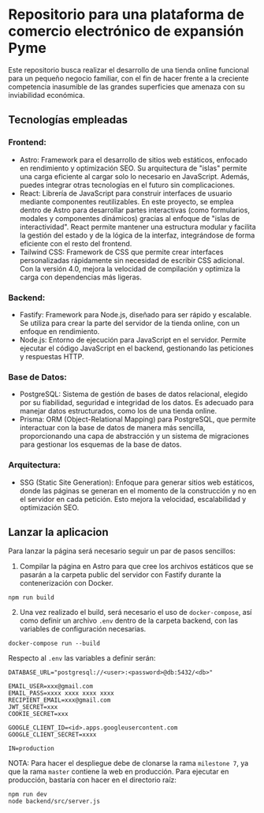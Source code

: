 # Repositorio para una plataforma de comercio electrónico de expansión Pyme

Este repositorio busca realizar el desarrollo de una tienda online funcional para un pequeño negocio familiar, con el fin de hacer frente a la creciente competencia inasumible de las grandes superficies que amenaza con su inviabilidad económica.

## Tecnologías empleadas

### Frontend:
- Astro: Framework para el desarrollo de sitios web estáticos, enfocado en rendimiento y optimización SEO. Su arquitectura de "islas" permite una carga eficiente al cargar solo lo necesario en JavaScript. Además, puedes integrar otras tecnologías en el futuro sin complicaciones.
- React: Librería de JavaScript para construir interfaces de usuario mediante componentes reutilizables. En este proyecto, se emplea dentro de Astro para desarrollar partes interactivas (como formularios, modales y componentes dinámicos) gracias al enfoque de "islas de interactividad". React permite mantener una estructura modular y facilita la gestión del estado y de la lógica de la interfaz, integrándose de forma eficiente con el resto del frontend.
- Tailwind CSS: Framework de CSS que permite crear interfaces personalizadas rápidamente sin necesidad de escribir CSS adicional. Con la versión 4.0, mejora la velocidad de compilación y optimiza la carga con dependencias más ligeras.

### Backend:
- Fastify: Framework para Node.js, diseñado para ser rápido y escalable. Se utiliza para crear la parte del servidor de la tienda online, con un enfoque en rendimiento.
- Node.js: Entorno de ejecución para JavaScript en el servidor. Permite ejecutar el código JavaScript en el backend, gestionando las peticiones y respuestas HTTP.

### Base de Datos:
- PostgreSQL: Sistema de gestión de bases de datos relacional, elegido por su fiabilidad, seguridad e integridad de los datos. Es adecuado para manejar datos estructurados, como los de una tienda online.
- Prisma: ORM (Object-Relational Mapping) para PostgreSQL, que permite interactuar con la base de datos de manera más sencilla, proporcionando una capa de abstracción y un sistema de migraciones para gestionar los esquemas de la base de datos.

### Arquitectura:
- SSG (Static Site Generation): Enfoque para generar sitios web estáticos, donde las páginas se generan en el momento de la construcción y no en el servidor en cada petición. Esto mejora la velocidad, escalabilidad y optimización SEO.

## Lanzar la aplicacion
Para lanzar la página será necesario seguir un par de pasos sencillos:

1. Compilar la página en Astro para que cree los archivos estáticos que se pasarán a la carpeta public del servidor con Fastify durante la contenerización con Docker.

```
npm run build
```

2. Una vez realizado el build, será necesario el uso de `docker-compose`, así como definir un archivo `.env` dentro de la carpeta backend, con las variables de configuración necesarias.

```
docker-compose run --build
```

Respecto al `.env` las variables a definir serán:

```
DATABASE_URL="postgresql://<user>:<password>@db:5432/<db>"

EMAIL_USER=xxx@gmail.com
EMAIL_PASS=xxxx xxxx xxxx xxxx
RECIPIENT_EMAIL=xxx@gmail.com
JWT_SECRET=xxx
COOKIE_SECRET=xxx

GOOGLE_CLIENT_ID=<id>.apps.googleusercontent.com
GOOGLE_CLIENT_SECRET=xxxx

IN=production
```

NOTA: Para hacer el despliegue debe de clonarse la rama `milestone 7`, ya que la rama `master` contiene la web en producción.
Para ejecutar en producción, bastaría con hacer en el directorio raíz:
```
npm run dev
node backend/src/server.js
```
